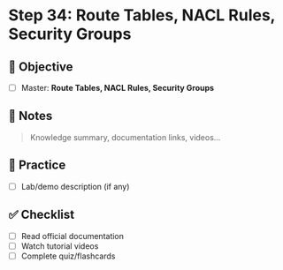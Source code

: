 # Step 34: Route Tables, NACL Rules, Security Groups

## 🎯 Objective
- [ ] Master: **Route Tables, NACL Rules, Security Groups**

## 📘 Notes
> Knowledge summary, documentation links, videos...

## 🧪 Practice
- [ ] Lab/demo description (if any)

## ✅ Checklist
- [ ] Read official documentation
- [ ] Watch tutorial videos
- [ ] Complete quiz/flashcards
